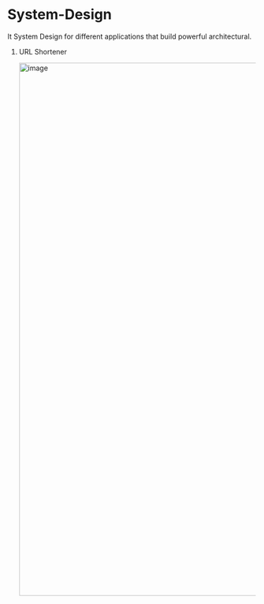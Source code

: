 # System-Design
It System Design for different applications that build powerful architectural.

1. URL Shortener

   <img width="1920" height="1080" alt="image" src="https://github.com/user-attachments/assets/7c206da4-e05e-463e-a802-b08942c49717" />

